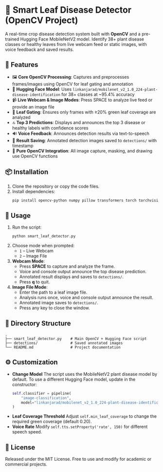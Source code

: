 # 🌿 Smart Leaf Disease Detector (OpenCV Project)

A real-time crop disease detection system built with **OpenCV** and a pre-trained Hugging Face MobileNetV2 model. Identify 38+ plant disease classes or healthy leaves from live webcam feed or static images, with voice feedback and saved results.

## 🚀 Features

- 🖼️ **Core OpenCV Processing**: Captures and preprocesses frames/images using OpenCV for leaf gating and annotation
- 🤖 **Hugging Face Model**: Uses `linkanjarad/mobilenet_v2_1.0_224-plant-disease-identification` for 38+ classes at ~95.4% accuracy
- 📹 **Live Webcam & Image Modes**: Press SPACE to analyze live feed or provide an image file
- 🍃 **Leaf Gating**: Ensures only frames with ≥20% green leaf coverage are analyzed
- 🔝 **Top 3 Predictions**: Displays and announces the top 3 disease or healthy labels with confidence scores
- 🔊 **Voice Feedback**: Announces detection results via text-to-speech
- 💾 **Result Saving**: Annotated detection images saved to `detections/` with timestamp
- 🔧 **Pure OpenCV Integration**: All image capture, masking, and drawing use OpenCV functions

## 📦 Installation

1. Clone the repository or copy the code files.
2. Install dependencies:
   ```bash
   pip install opencv-python numpy pillow transformers torch torchvision pyttsx3
   ```

## 🎯 Usage

1. Run the script:
   ```bash
   python smart_leaf_detector.py
   ```
2. Choose mode when prompted:
   - `1` – Live Webcam
   - `2` – Image File
3. **Webcam Mode**:
   - Press **SPACE** to capture and analyze the frame.
   - Voice and console output announce the top disease prediction.
   - Annotated result displays and saves to `detections/`.
   - Press **q** to quit.
4. **Image File Mode**:
   - Enter the path to a leaf image file.
   - Analysis runs once, voice and console output announce the result.
   - Annotated image saves to `detections/`.
   - Press any key to close the window.

## 📂 Directory Structure

```
.
├── smart_leaf_detector.py    # Main OpenCV + Hugging Face script
├── detections/               # Saved annotated images
└── README.md                 # Project documentation
```

## ⚙️ Customization

- **Change Model**
  The script uses the MobileNetV2 plant disease model by default. To use a different Hugging Face model, update in the constructor:
  ```python
  self.classifier = pipeline(
      "image-classification",
      model="linkanjarad/mobilenet_v2_1.0_224-plant-disease-identification"
  )
  ```
- **Leaf Coverage Threshold**
  Adjust `self.min_leaf_coverage` to change the required green coverage (default 0.20).
- **Voice Rate**
  Modify `self.tts.setProperty('rate', 150)` for different speech speed.

## 📜 License

Released under the MIT License. Free to use and modify for academic or commercial projects.
